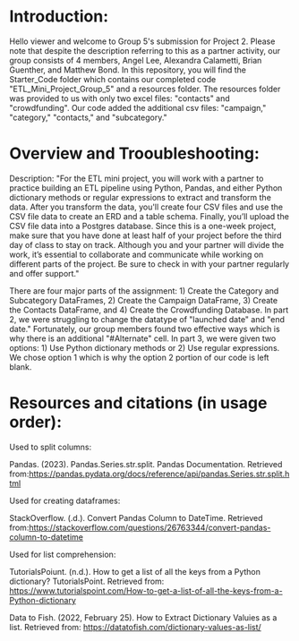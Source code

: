 # Introduction:
Hello viewer and welcome to Group 5's submission for Project 2. Please note that despite the description referring to this as a partner activity, our group consists of 4 members, Angel Lee, Alexandra Calametti, Brian Guenther, and Matthew Bond. In this repository, you will find the Starter_Code folder which contains our completed code "ETL_Mini_Project_Group_5" and a resources folder. The resources folder was provided to us with only two excel files: "contacts" and "crowdfunding". Our code added the additional csv files: "campaign," "category," "contacts," and "subcategory."

# Overview and Trooubleshooting:
Description: "For the ETL mini project, you will work with a partner to practice building an ETL pipeline using Python, Pandas, and either Python dictionary methods or regular expressions to extract and transform the data. After you transform the data, you'll create four CSV files and use the CSV file data to create an ERD and a table schema. Finally, you’ll upload the CSV file data into a Postgres database. Since this is a one-week project, make sure that you have done at least half of your project before the third day of class to stay on track. Although you and your partner will divide the work, it’s essential to collaborate and communicate while working on different parts of the project. Be sure to check in with your partner regularly and offer support."

There are four major parts of the assignment: 1) Create the Category and Subcategory DataFrames, 2) Create the Campaign DataFrame, 3) Create the Contacts DataFrame, and 4) Create the Crowdfunding Database. In part 2, we were struggling to change the datatype of "launched date" and "end date." Fortunately, our group members found two effective ways which is why there is an additional "#Alternate" cell. In part 3, we were given two options: 1) Use Python dictionary methods or 2) Use regular expressions. We chose option 1 which is why the option 2 portion of our code is left blank.

# Resources and citations (in usage order): 
Used to split columns:

Pandas. (2023). Pandas.Series.str.split. Pandas Documentation. Retrieved from:https://pandas.pydata.org/docs/reference/api/pandas.Series.str.split.html

Used for creating dataframes:

StackOverflow. (.d.). Convert Pandas Column to DateTime. Retrieved from:https://stackoverflow.com/questions/26763344/convert-pandas-column-to-datetime

Used for list comprehension:

TutorialsPoiunt. (n.d.). How to get a list of all the keys from a Python dictionary? TutorialsPoint. Retrieved from: https://www.tutorialspoint.com/How-to-get-a-list-of-all-the-keys-from-a-Python-dictionary

Data to Fish. (2022, February 25). How to Extract Dictionary Valuies as a list. Retrieved from: https://datatofish.com/dictionary-values-as-list/
